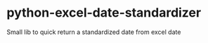 python-excel-date-standardizer
==============================

Small lib to quick return a standardized date from excel date
